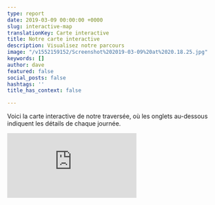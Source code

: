 ```yaml
---
type: report
date: 2019-03-09 00:00:00 +0000
slug: interactive-map
translationKey: Carte interactive
title: Notre carte interactive
description: Visualisez notre parcours
image: "/v1552159152/Screenshot%202019-03-09%20at%2020.18.25.jpg"
keywords: []
author: dave
featured: false
social_posts: false
hashtags: ''
title_has_context: false

---
```

Voici la carte interactive de notre traversée, où les onglets au-dessous indiquent les détails de chaque journée. 

<iframe class="youtube" src="https://ridewithgps.com/embeds?type=event&defaultShowAll=true&overlay=terrain&eventId=76769&title=Great%20Himalaya%20Trail&metricUnits=true&sampleGraph=true&hideFullLink=1" style="border: none;" scrolling="no"></iframe>